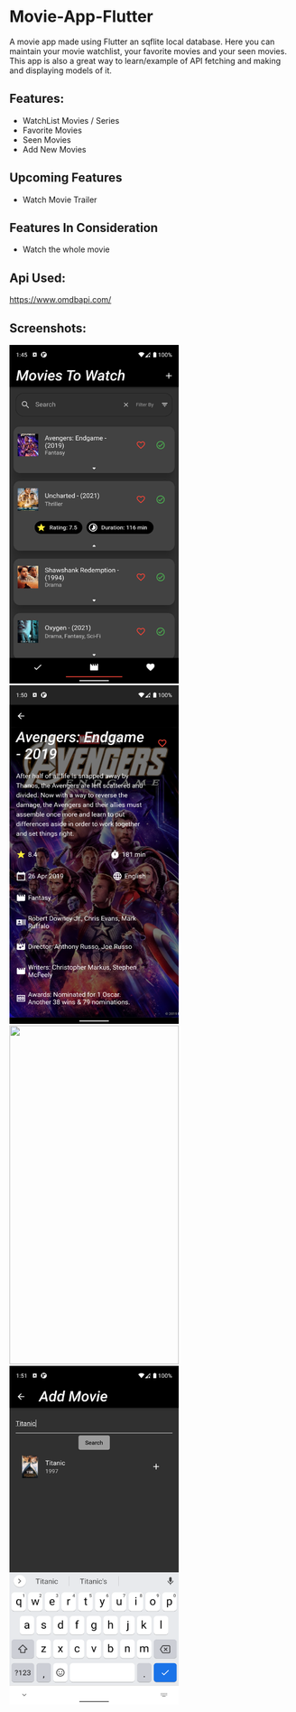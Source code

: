 # Movie-App-Flutter

A movie app made using Flutter an sqflite local database. Here you can maintain your movie watchlist, your favorite movies and your seen movies.
This app is also a great way to learn/example of API fetching and making and displaying models of it.

## Features:
- WatchList Movies / Series
- Favorite Movies
- Seen Movies
- Add New Movies

## Upcoming Features
- Watch Movie Trailer

## Features In Consideration
- Watch the whole movie

## Api Used:
https://www.omdbapi.com/

## Screenshots:
<p>
<img src="1.png" height=600 width=300>
<img src="2.png" height=600 width=300>
<img src="3.png" height=600 width=300>
<img src="4.png" height=600 width=300>

</p>

